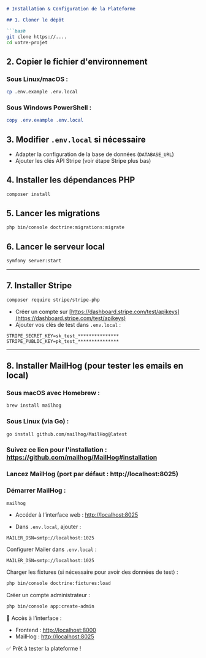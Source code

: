````markdown
# Installation & Configuration de la Plateforme

## 1. Cloner le dépôt

```bash
git clone https://....
cd votre-projet
````

## 2. Copier le fichier d'environnement

### Sous Linux/macOS :

```bash
cp .env.example .env.local
```

### Sous Windows PowerShell :

```powershell
copy .env.example .env.local
```

## 3. Modifier `.env.local` si nécessaire

* Adapter la configuration de la base de données (`DATABASE_URL`)
* Ajouter les clés API Stripe (voir étape Stripe plus bas)

## 4. Installer les dépendances PHP

```bash
composer install
```

## 5. Lancer les migrations

```bash
php bin/console doctrine:migrations:migrate
```

## 6. Lancer le serveur local

```bash
symfony server:start
```

---

## 7. Installer Stripe

```bash
composer require stripe/stripe-php
```

* Créer un compte sur [https://dashboard.stripe.com/test/apikeys](https://dashboard.stripe.com/test/apikeys)
* Ajouter vos clés de test dans `.env.local` :

```
STRIPE_SECRET_KEY=sk_test_***************
STRIPE_PUBLIC_KEY=pk_test_***************
```

---

## 8. Installer MailHog (pour tester les emails en local)

### Sous macOS avec Homebrew :

```bash
brew install mailhog
```

### Sous Linux (via Go) :

```bash
go install github.com/mailhog/MailHog@latest
```

### Suivez ce lien pour l'installation : https://github.com/mailhog/MailHog#installation

### Lancez MailHog (port par défaut : http://localhost:8025)

### Démarrer MailHog :

```bash
mailhog
```

* Accéder à l’interface web : [http://localhost:8025](http://localhost:8025)

* Dans `.env.local`, ajouter :

```
MAILER_DSN=smtp://localhost:1025
```



Configurer Mailer dans `.env.local` :

```
MAILER_DSN=smtp://localhost:1025
```

Charger les fixtures (si nécessaire pour avoir des données de test) :

```bash
php bin/console doctrine:fixtures:load
```

Créer un compte administrateur :

```bash
php bin/console app:create-admin
```

🧪 Accès à l’interface :

* Frontend : [http://localhost:8000](http://localhost:8000)
* MailHog : [http://localhost:8025](http://localhost:8025)

✅ Prêt à tester la plateforme !


